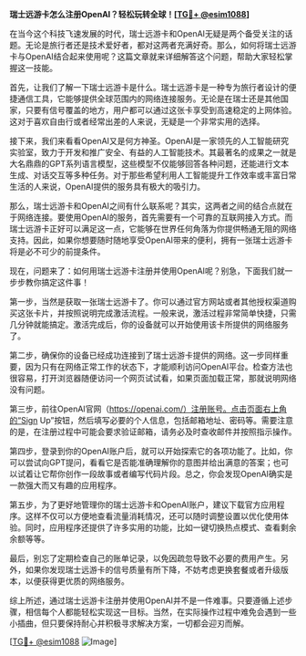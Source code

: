 **瑞士远游卡怎么注册OpenAI？轻松玩转全球！[[TG💪+ @esim1088](https://t.me/s/esim1088)]**

在当今这个科技飞速发展的时代，瑞士远游卡和OpenAI无疑是两个备受关注的话题。无论是旅行者还是技术爱好者，都对这两者充满好奇。那么，如何将瑞士远游卡与OpenAI结合起来使用呢？这篇文章就来详细解答这个问题，帮助大家轻松掌握这一技能。

首先，让我们了解一下瑞士远游卡是什么。瑞士远游卡是一种专为旅行者设计的便捷通信工具，它能够提供全球范围内的网络连接服务。无论是在瑞士还是其他国家，只要有信号覆盖的地方，用户都可以通过这张卡享受到高速稳定的上网体验。这对于喜欢自由行或者经常出差的人来说，无疑是一个非常实用的选择。

接下来，我们来看看OpenAI又是何方神圣。OpenAI是一家领先的人工智能研究实验室，致力于开发和推广安全、有益的人工智能技术。其最著名的成果之一就是大名鼎鼎的GPT系列语言模型，这些模型不仅能够回答各种问题，还能进行文本生成、对话交互等多种任务。对于那些希望利用人工智能提升工作效率或丰富日常生活的人来说，OpenAI提供的服务具有极大的吸引力。

那么，瑞士远游卡和OpenAI之间有什么联系呢？其实，这两者之间的结合点就在于网络连接。要使用OpenAI的服务，首先需要有一个可靠的互联网接入方式。而瑞士远游卡正好可以满足这一点，它能够在世界任何角落为你提供畅通无阻的网络支持。因此，如果你想要随时随地享受OpenAI带来的便利，拥有一张瑞士远游卡将是必不可少的前提条件。

现在，问题来了：如何用瑞士远游卡注册并使用OpenAI呢？别急，下面我们就一步步教你搞定这件事！

第一步，当然是获取一张瑞士远游卡了。你可以通过官方网站或者其他授权渠道购买这张卡片，并按照说明完成激活流程。一般来说，激活过程非常简单快捷，只需几分钟就能搞定。激活完成后，你的设备就可以开始使用该卡所提供的网络服务了。

第二步，确保你的设备已经成功连接到了瑞士远游卡提供的网络。这一步同样重要，因为只有在网络正常工作的状态下，才能顺利访问OpenAI平台。检查方法也很容易，打开浏览器随便访问一个网页试试看，如果页面加载正常，那就说明网络没有问题。

第三步，前往OpenAI官网（https://openai.com/）注册账号。点击页面右上角的“Sign Up”按钮，然后填写必要的个人信息，包括邮箱地址、密码等。需要注意的是，在注册过程中可能会要求验证邮箱，请务必及时查收邮件并按照指示操作。

第四步，登录到你的OpenAI账户后，就可以开始探索它的各项功能了。比如，你可以尝试向GPT提问，看看它是否能准确理解你的意图并给出满意的答案；也可以试着让它帮你创作一段故事或者编写代码片段。总之，你会发现OpenAI确实是一款强大而又有趣的应用程序。

第五步，为了更好地管理你的瑞士远游卡和OpenAI账户，建议下载官方应用程序。这样不仅可以方便地查看流量消耗情况，还可以随时调整设置以优化使用体验。同时，应用程序还提供了许多实用的功能，比如一键切换热点模式、查看剩余余额等等。

最后，别忘了定期检查自己的账单记录，以免因疏忽导致不必要的费用产生。另外，如果你发现瑞士远游卡的信号质量有所下降，不妨考虑更换套餐或者升级版本，以便获得更优质的网络服务。

综上所述，通过瑞士远游卡注册并使用OpenAI并不是一件难事。只要遵循上述步骤，相信每个人都能轻松实现这一目标。当然，在实际操作过程中难免会遇到一些小插曲，但只要保持耐心并积极寻求解决方案，一切都会迎刃而解。

[[TG💪+ @esim1088](https://t.me/s/esim1088) ![Image](https://i.postimg.cc/4NQfJmqS/Snipaste-2025-05-13-00-14-12.png)]
